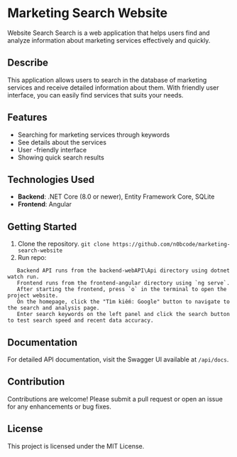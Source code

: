 # Marketing Search Website

Website Search Search is a web application that helps users find and analyze information about marketing services effectively and quickly.

## Describe

This application allows users to search in the database of marketing services and receive detailed information about them. With friendly user interface, you can easily find services that suits your needs.

## Features

- Searching for marketing services through keywords
- See details about the services
- User -friendly interface
- Showing quick search results

## Technologies Used

- **Backend**: .NET Core (8.0 or newer), Entity Framework Core, SQLite
- **Frontend**: Angular

## Getting Started

1. Clone the repository. 
    `git clone https://github.com/n0bcode/marketing-search-website`
2. Run repo:
```
   Backend API runs from the backend-webAPI\Api directory using dotnet watch run.
   Frontend runs from the frontend-angular directory using `ng serve`.
   After starting the frontend, press `o` in the terminal to open the project website.
   On the homepage, click the "Tìm kiếm: Google" button to navigate to the search and analysis page.
   Enter search keywords on the left panel and click the search button to test search speed and recent data accuracy.
```
## Documentation

For detailed API documentation, visit the Swagger UI available at `/api/docs`.

## Contribution

Contributions are welcome! Please submit a pull request or open an issue for any enhancements or bug fixes.

## License

This project is licensed under the MIT License.
